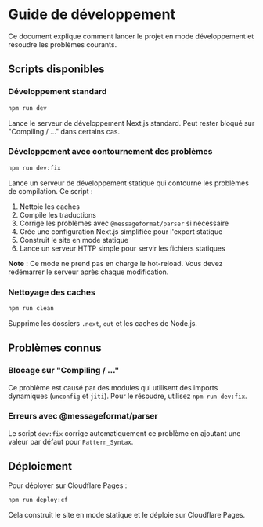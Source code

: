 # Guide de développement

Ce document explique comment lancer le projet en mode développement et résoudre les problèmes courants.

## Scripts disponibles

### Développement standard

```bash
npm run dev
```

Lance le serveur de développement Next.js standard. Peut rester bloqué sur "Compiling / ..." dans certains cas.

### Développement avec contournement des problèmes

```bash
npm run dev:fix
```

Lance un serveur de développement statique qui contourne les problèmes de compilation. Ce script :

1. Nettoie les caches
2. Compile les traductions
3. Corrige les problèmes avec `@messageformat/parser` si nécessaire
4. Crée une configuration Next.js simplifiée pour l'export statique
5. Construit le site en mode statique
6. Lance un serveur HTTP simple pour servir les fichiers statiques

**Note** : Ce mode ne prend pas en charge le hot-reload. Vous devez redémarrer le serveur après chaque modification.

### Nettoyage des caches

```bash
npm run clean
```

Supprime les dossiers `.next`, `out` et les caches de Node.js.

## Problèmes connus

### Blocage sur "Compiling / ..."

Ce problème est causé par des modules qui utilisent des imports dynamiques (`unconfig` et `jiti`). Pour le résoudre, utilisez `npm run dev:fix`.

### Erreurs avec @messageformat/parser

Le script `dev:fix` corrige automatiquement ce problème en ajoutant une valeur par défaut pour `Pattern_Syntax`.

## Déploiement

Pour déployer sur Cloudflare Pages :

```bash
npm run deploy:cf
```

Cela construit le site en mode statique et le déploie sur Cloudflare Pages.

